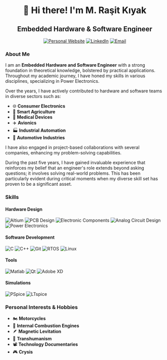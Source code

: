 <div align="center">
  <h1>👋 Hi there! I'm M. Raşit Kıyak</h1>
  <h2>Embedded Hardware & Software Engineer</h2>
</div>

<div align="center">
  <a href="http://www.rkiyak.com"><img src="https://img.shields.io/badge/Personal%20Website-rkiyak.com-blue" alt="Personal Website"></a>
  <a href="https://www.linkedin.com/in/rkiyak"><img src="https://img.shields.io/badge/LinkedIn-in/rkiyak-blue" alt="LinkedIn"></a>
  <a href="mailto:rk@rkiyak.com"><img src="https://img.shields.io/badge/Email-rk%40rkiyak.com-red" alt="Email"></a>
</div>

### About Me

I am an **Embedded Hardware and Software Engineer** with a strong foundation in theoretical knowledge, bolstered by practical applications. Throughout my academic journey, I have honed my skills in various disciplines, specializing in Power Electronics.



Over the years, I have actively contributed to hardware and software teams in diverse sectors such as:
- 🌐 **Consumer Electronics**
- 🌱 **Smart Agriculture**
- 🏥 **Medical Devices**
- ✈️ **Avionics**
- 🏭 **Industrial Automation**
- 🚗 **Automotive Industries**

I have also engaged in project-based collaborations with several companies, enhancing my problem-solving capabilities.

During the past five years, I have gained invaluable experience that reinforces my belief that an engineer's role extends beyond asking questions; it involves solving real-world problems. This has been particularly evident during critical moments when my diverse skill set has proven to be a significant asset.

### Skills

#### Hardware Design
![Altium](https://img.shields.io/badge/Altium-Expert-377EF0)
![PCB Design](https://img.shields.io/badge/PCB%20Design-Expert-377EF0)
![Electronic Components](https://img.shields.io/badge/Electronic%20Components-Expert-377EF0)
![Analog Circuit Design](https://img.shields.io/badge/Analog%20Circuit%20Design-Expert-377EF0)
![Power Electronics](https://img.shields.io/badge/Power%20Electronics-Expert-377EF0)

#### Software Development
![C](https://img.shields.io/badge/C-Expert-377EF0)
![C++](https://img.shields.io/badge/C++-Expert-377EF0)
![Git](https://img.shields.io/badge/Git-Expert-377EF0)
![RTOS](https://img.shields.io/badge/RTOS-Expert-377EF0)
![Linux](https://img.shields.io/badge/Linux-Expert-377EF0)

#### Tools
![Matlab](https://img.shields.io/badge/Matlab-Expert-377EF0)
![Qt](https://img.shields.io/badge/Qt-Expert-377EF0)
![Adobe XD](https://img.shields.io/badge/Adobe%20XD-Expert-377EF0)

#### Simulations
![PSpice](https://img.shields.io/badge/PSpice-Expert-377EF0)
![LTspice](https://img.shields.io/badge/LTspice-Expert-377EF0)

### Personal Interests & Hobbies

- 🏍️ **Motorcycles**
- 🚗 **Internal Combustion Engines**
- 🪶 **Magnetic Levitation**
- 🤖 **Transhumanism**
- 📽️ **Technology Documentaries**
- 🎮 **Crysis**
